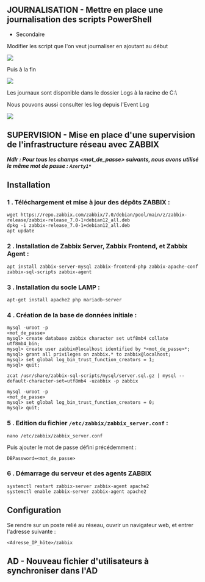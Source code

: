 ## JOURNALISATION - Mettre en place une journalisation des scripts PowerShell

*  Secondaire
  
  Modifier les script que l'on veut journaliser en ajoutant au début
  
![](https://github.com/WildCodeSchool/TSSR-2402-P3-G1-BuildYourInfra-BillU/blob/main/RESSOURCES/Journalisation-001.PNG?raw=true)

  Puis à la fin
  
![](https://github.com/WildCodeSchool/TSSR-2402-P3-G1-BuildYourInfra-BillU/blob/main/RESSOURCES/Journalisation-002.PNG?raw=true)

Les journaux sont disponible dans le dossier Logs à la racine de C:\

Nous pouvons aussi consulter les log depuis l'Event Log

![](https://github.com/WildCodeSchool/TSSR-2402-P3-G1-BuildYourInfra-BillU/blob/main/RESSOURCES/Journalisation-003.PNG?raw=true)

## **SUPERVISION - Mise en place d'une supervision de l'infrastructure réseau avec ZABBIX**
***Ndlr : Pour tous les champs <mot_de_passe> suivants, nous avons utilisé le même mot de passe : `Azerty1*`***

## Installation  

### 1 . Téléchargement et mise à jour des dépôts ZABBIX :  

```
wget https://repo.zabbix.com/zabbix/7.0/debian/pool/main/z/zabbix-release/zabbix-release_7.0-1+debian12_all.deb
dpkg -i zabbix-release_7.0-1+debian12_all.deb
apt update
```

### 2 . Installation de Zabbix Server, Zabbix Frontend, et Zabbix Agent :  

```
apt install zabbix-server-mysql zabbix-frontend-php zabbix-apache-conf zabbix-sql-scripts zabbix-agent
```

### 3 . Installation du socle LAMP :  

```
apt-get install apache2 php mariadb-server
```

### 4 . Création de la base de données initiale :  

```
mysql -uroot -p
<mot_de_passe>
mysql> create database zabbix character set utf8mb4 collate utf8mb4_bin;
mysql> create user zabbix@localhost identified by *<mot_de_passe>*;
mysql> grant all privileges on zabbix.* to zabbix@localhost;
mysql> set global log_bin_trust_function_creators = 1;
mysql> quit;
```


```
zcat /usr/share/zabbix-sql-scripts/mysql/server.sql.gz | mysql --default-character-set=utf8mb4 -uzabbix -p zabbix
```

```
mysql -uroot -p
<mot_de_passe>
mysql> set global log_bin_trust_function_creators = 0;
mysql> quit;
```

### 5 . Edition du fichier `/etc/zabbix/zabbix_server.conf` :   

```
nano /etc/zabbix/zabbix_server.conf
```
Puis ajouter le mot de passe défini précédemment : 

```
DBPassword=<mot_de_passe>
```
### 6 . Démarrage du serveur et des agents ZABBIX

```
systemctl restart zabbix-server zabbix-agent apache2
systemctl enable zabbix-server zabbix-agent apache2
```

## Configuration

Se rendre sur un poste relié au réseau, ouvrir un navigateur web, et entrer l'adresse suivante :  
  
`<Adresse_IP_hôte>/zabbix`

## AD - Nouveau fichier d'utilisateurs à synchroniser dans l'AD

